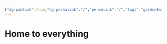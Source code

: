 ```yaml
---
{"dg-publish":true,"dg-permalink":"/","permalink":"/","tags":"gardenEntry","dgHomeLink":true,"dgPassFrontmatter":false}
---
```



# Home to everything
